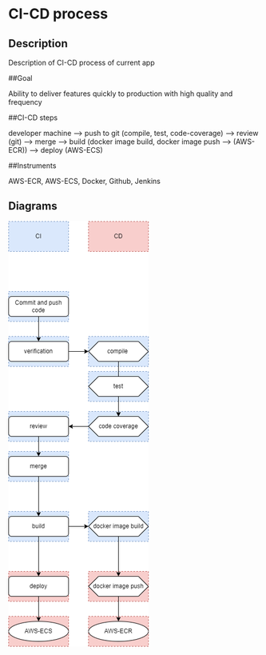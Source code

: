 # CI-CD process
## Description

Description of CI-CD process of current app

##Goal

Ability to deliver features quickly to production with high quality and frequency 

##CI-CD steps

developer machine --> push to git (compile, test, code-coverage)  --> review (git) 
--> merge --> build (docker image build, docker image push --> (AWS-ECR)) --> deploy (AWS-ECS)

##Instruments

AWS-ECR, AWS-ECS, Docker, Github, Jenkins

## Diagrams

![cicd image.png](cicd%20image.png)

